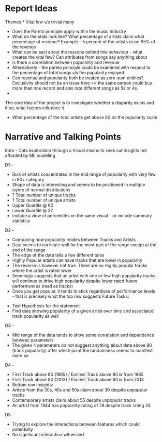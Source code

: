 # Report Ideas

Themes
* 
Vital few v/s trivial many
- Does the Pareto principle apply within the music industry
- What do the stats look like? What percentage of artists claim what percentage of revenue? Example - 5 percent of the artists claim 95% of the revenue
- What can be said about the reasons behind this behaviour - what creates the vital few? Can attributes from songs say anything about
- Is there a correlation between popularity and revenue
- Alternatively - the pareto principle could be examined with respect to the percentage of total songs v/s the popularity enjoyed
- Can revenue and popularity both be treated as zero-sum entities? Exclusivity should not be an issue here >> the same person could buy more than one record and also rate different songs as 5s or 4s.
- 
The core idea of the project is to investigate whether a disparity exists and if so, what factors influence it
* What percentage of the total artists get above 90 on the popularity scale

# Narrative and Talking Points
Intro - Data exploration through a Visual means to seek out insights not afforded by ML modeling

D1 - 
* Bulk of artists concentrated in the mid range of popularity with very few in 80+ category
* Shape of data is interesting and seems to be positioned in multiple layers of normal distributions
* ? Total number of unique tracks
* ? Total number of unique artists
* Upper Quartile @ 60
* Lower Quartile @ 27
* Include a view of percentiles on the same visual - or include summary statistics

D2 - 
* Comparing how popularity relates between Tracks and Artists
* Data seems to corrleate well for the most part of the range except at the end of the range
* The edge of the data tells a few different tales
* Highly Popular artists can have tracks that are lower in popularity
* The reverse is however not true. There are no Highly popular tracks where the artist is rated lower
* Seemingly suggests that an artist with one or few high popularity tracks will continue to drive high popularity despite lower rated future performances (read as tracks)
* Once you get popular, it tends to stick regardless of performance levels - that is precisely what the top row suggests
Future Tasks:
- Test Hypothesis for the statement
- Find data showing popularity of a given artist over time and associated track popularity as well

D3 -
* Mid range of the data tends to show some correlation and dependence between parameters
* The given 4 parameters do not suggest anything about data above 80 (track popularity) after which point the randomness seems to manifest more so

D4 - 
* First Track above 80 (1965) / Earliest Track above 80 is from 1965
* First Track above 90 (2013) / Earliest Track above 90 is from 2013
* Bottom row insights:
* Artists from the 30s, 40s and 50s claim about 30 despite unpopular tracks
* Contemporary artists claim about 55 despite unpopular tracks
* An artist from 1944 has popularity rating of 79 despite track rating 33

D5 - 
* Trying to explore the interactions between features which could potentially 
* No significant interaction witnessed


